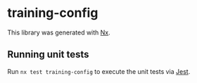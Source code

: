 # training-config

This library was generated with [Nx](https://nx.dev).

## Running unit tests

Run `nx test training-config` to execute the unit tests via [Jest](https://jestjs.io).
